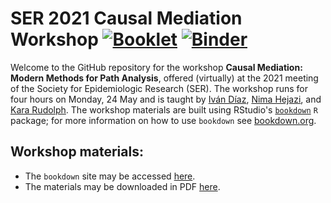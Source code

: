 # SER 2021 Causal Mediation Workshop [![Booklet](https://github.com/nhejazi/ser2021_mediation_workshop/actions/workflows/bookdown.yml/badge.svg)](https://github.com/nhejazi/ser2021_mediation_workshop/actions/workflows/bookdown.yml) [![Binder](http://mybinder.org/badge_logo.svg)](http://mybinder.org/v2/gh/nhejazi/ser2021_mediation_workshop/master?urlpath=rstudio)

Welcome to the GitHub repository for the workshop **Causal Mediation: Modern
Methods for Path Analysis**, offered (virtually) at the 2021 meeting of the
Society for Epidemiologic Research (SER). The workshop runs for four hours on
Monday, 24 May and is taught by [Iván Díaz](https://www.idiaz.xyz/), [Nima
Hejazi](https://nimahejazi.org), and [Kara
Rudolph](https://kararudolph.github.io/). The workshop materials are built using
RStudio's
[`bookdown`](https://www.rstudio.com/resources/webinars/introducing-bookdown/)
`R` package; for more information on how to use `bookdown` see
[bookdown.org](https://bookdown.org/).

## Workshop materials:

* The `bookdown` site may be accessed
  [here](https://code.nimahejazi.org/ser2021_mediation_workshop/).
* The materials may be downloaded in PDF
  [here](https://code.nimahejazi.org/ser2021_mediation_workshop/ser2021mediation.pdf).
